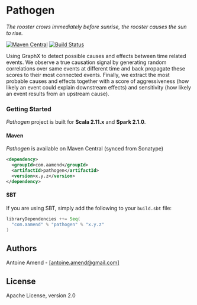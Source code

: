 # Pathogen

_The rooster crows immediately before sunrise, the rooster causes the sun to rise._

[![Maven Central](https://maven-badges.herokuapp.com/maven-central/com.aamend/pathogen/badge.svg)](https://maven-badges.herokuapp.com/maven-central/com.aamend/pathogen)
[![Build Status](https://travis-ci.org/aamend/pathogen.svg?branch=master)](https://travis-ci.org/aamend/pathogen) 

Using GraphX to detect possible causes and effects between time related events. We observe a true 
causation signal by generating random correlations over same events at different time and back propagate 
these scores to their most connected events. Finally, we extract the most probable causes and effects 
together with a score of aggressiveness (how likely an event could explain downstream effects) and 
sensitivity (how likely an event results from an upstream cause).

### Getting Started

_Pathogen_ project is built for __Scala 2.11.x__ and __Spark 2.1.0__.

#### Maven

_Pathogen_ is available on Maven Central (synced from Sonatype)

```xml
<dependency>
  <groupId>com.aamend</groupId>
  <artifactId>pathogen</artifactId>
  <version>x.y.z</version>
</dependency>
```

#### SBT

If you are using SBT, simply add the following to your `build.sbt` file:

```scala
libraryDependencies ++= Seq(
  "com.aamend" % "pathogen" % "x.y.z"
)
```

## Authors

Antoine Amend - [[antoine.amend@gmail.com]](antoine.amend@gmail.com)

## License

Apache License, version 2.0